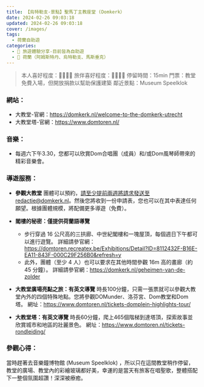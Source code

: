 ```yaml
---
title: 【烏特勒支-景點】聖馬丁主教座堂 (Domkerk）
date: 2024-02-26 09:03:18
updated: 2024-02-26 09:03:18
cover: /images/
tags:
  - 荷蘭自助遊
categories: 
  - 🌴 旅遊體驗分享-目前皆為自助遊
  - 🥥 荷蘭（阿姆斯特丹、烏特勒支、馬斯垂克）
---
```

>本人喜好程度：🌝🌝🌝🌝 旅伴喜好程度：🌝🌝🌝🌛
>停留時間：15min
>門票：教堂免費入場，但開放捐款以幫助保護建築
>鄰近景點：Museum Speelklok
<!-- more -->
### 網站：
+ 大教堂-官網：https://domkerk.nl/welcome-to-the-domkerk-utrecht
+ 大教堂塔-官網：https://www.domtoren.nl/

### 音樂：
+ 每週六下午3.30，您都可以欣賞Dom合唱團（成員）和/或Dom風琴師帶來的精彩音樂會。

### 導遊服務：
+ **參觀大教堂**
團體可以預約，請至少提前兩週將請求發送至redactie@domkerk.nl。然後您將收到一份申請表，您也可以在其中表達任何願望。根據團體規模，將配備更多導遊（免費）。 
+ **閣樓的秘密：僅提供荷蘭語導覽**
   + 步行穿過 16 公尺高的三拱廊、中世紀閣樓和一塊屋頂，每個週日下午都可以進行遊覽。
   詳細請參官網：
   https://domtoren.recreatex.be/Exhibitions/Detail?ID=8112432F-B16E-EA11-843F-000C29F256B0&refresh=y
   + 此外，團體（至少 4 人）也可以要求在其他時間參觀 16m 高的畫廊（約 45 分鐘）。
   詳細請參官網：https://domkerk.nl/geheimen-van-de-zolder
+ **大教堂廣場亮點之旅：有英文導覽**
時長100分鐘，只需一張票就可以參觀大教堂內外的四個特殊地點。您將參觀DOMunder、洛芬宮、Dom教堂和Dom塔。
網址：https://www.domtoren.nl/tickets-domplein-highlights-tour/
 
+ **大教堂塔：有英文導覽**
時長60分鐘，爬上465個階梯到達塔頂，探索故事並欣賞城市和地區的壯麗景色。
網址：https://www.domtoren.nl/tickets-rondleiding/

### 參觀心得：
當時趕著去音樂鐘博物館 (Museum Speelklok) ，所以只在這間教堂稍作停留，教堂的廣場、教堂內的彩繪玻璃都好美，幸運的是當天有旅客在唱聖歌，整體搭配下一整個氛圍超讚！深深被療癒。